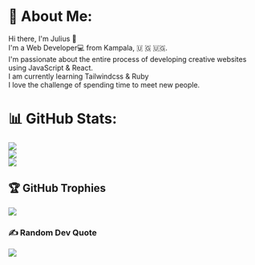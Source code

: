 # 💫 About Me:
Hi there, I'm Julius 👋<br>I'm a Web Developer💻 from Kampala, 🇺 🇬 🇺🇬.<br>I'm passionate about the entire process of developing creative websites using JavaScript & React.<br> I am currently learning Tailwindcss & Ruby <br> I love the challenge of spending time to meet new people.


# 📊 GitHub Stats:
![](https://github-readme-stats.vercel.app/api?username=j3wlius&theme=gotham&hide_border=false&include_all_commits=false&count_private=false)<br/>
![](https://github-readme-streak-stats.herokuapp.com/?user=j3wlius&theme=gotham&hide_border=false)<br/>
![](https://github-readme-stats.vercel.app/api/top-langs/?username=j3wlius&theme=gotham&hide_border=false&include_all_commits=false&count_private=false&layout=compact)

## 🏆 GitHub Trophies
![](https://github-profile-trophy.vercel.app/?username=j3wlius&theme=radical&no-frame=false&no-bg=false&margin-w=4)

### ✍️ Random Dev Quote
![](https://quotes-github-readme.vercel.app/api?type=horizontal&theme=radical)
